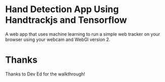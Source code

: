 # Hand Detection App Using Handtrackjs and Tensorflow

A web app that uses machine learning to run a simple web tracker on your browser using your webcam and WebGl version 2.

# Thanks

Thanks to Dev Ed for the walkthrough!
